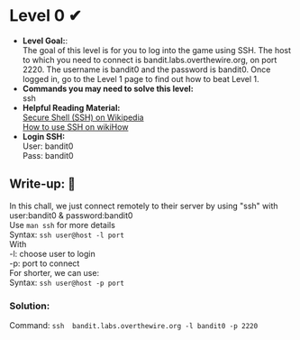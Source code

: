 # Level 0 ✔
- **Level Goal:**:<br>
The goal of this level is for you to log into the game using SSH. The host to which you need to connect is bandit.labs.overthewire.org, on port 2220. The username is bandit0 and the password is bandit0. Once logged in, go to the Level 1 page to find out how to beat Level 1.<br>
- **Commands you may need to solve this level:**<br>
ssh<br>
- **Helpful Reading Material:**<br>
[Secure Shell (SSH) on Wikipedia](https://en.wikipedia.org/wiki/Secure_Shell)<br>
[How to use SSH on wikiHow](https://www.wikihow.com/Use-SSH)<br>
- **Login SSH:**<br>
User: bandit0<br>
Pass: bandit0<br>
## Write-up: 📝<br>
In this chall, we just connect remotely to their server by using "ssh" with user:bandit0 & password:bandit0 <br>
Use `man ssh` for more details<br>
Syntax: `ssh user@host -l port`<br>
With<br>
-l: choose user to login<br>
-p: port to connect<br>
For shorter, we can use:<br>
Syntax: `ssh user@host -p port`<br>
### Solution:<br>
Command: `ssh  bandit.labs.overthewire.org -l bandit0 -p 2220`<br>




